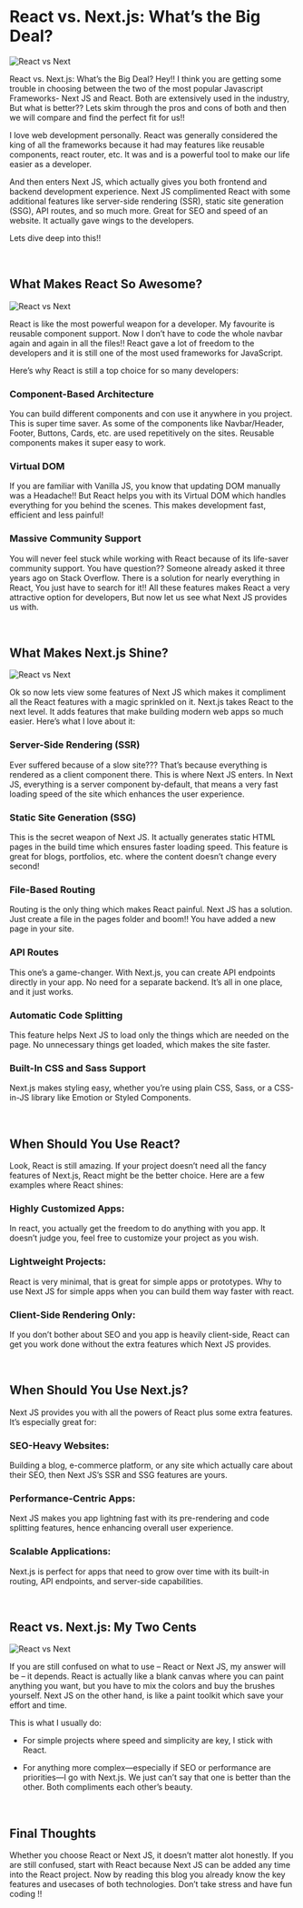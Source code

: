 # React vs. Next.js: What’s the Big Deal?
![React vs Next](/public/Blog1-1.webp)

React vs. Next.js: What’s the Big Deal?
Hey!! I think you are getting some trouble in choosing between the two of the most popular Javascript Frameworks- Next JS and React. Both are extensively used in the industry, But what is better?? Lets skim through the pros and cons of both and then we will compare and find the perfect fit for us!!

I love web development personally. React was generally considered the king of all the frameworks because it had may features like reusable components, react router, etc. It was and is a powerful tool to make our life easier as a developer.

And then enters Next JS, which actually gives you both frontend and backend development experience. Next JS complimented React with some additional features like server-side rendering (SSR), static site generation (SSG), API routes, and so much more. Great for SEO and speed of an website. It actually gave wings to the developers.

Lets dive deep into this!!

<br>

## What Makes React So Awesome?
![React vs Next](/public/Blog1-2.webp)

React is like the most powerful weapon for a developer. My favourite is reusable component support. Now I don’t have to code the whole navbar again and again in all the files!! React gave a lot of freedom to the developers and it is still one of the most used frameworks for JavaScript.

Here’s why React is still a top choice for so many developers:

### Component-Based Architecture
You can build different components and con use it anywhere in you project. This is super time saver. As some of the components like Navbar/Header, Footer, Buttons, Cards, etc. are used repetitively on the sites. Reusable components makes it super easy to work.
### Virtual DOM
If you are familiar with Vanilla JS, you know that updating DOM manually was a Headache!! But React helps you with its Virtual DOM which handles everything for you behind the scenes. This makes development fast, efficient and less painful!
### Massive Community Support
You will never feel stuck while working with React because of its life-saver community support. You have question?? Someone already asked it three years ago on Stack Overflow. There is a solution for nearly everything in React, You just have to search for it!!
All these features makes React a very attractive option for developers, But now let us see what Next JS provides us with.

<br>

## What Makes Next.js Shine?
![React vs Next](/public/Blog1-3.webp)

Ok so now lets view some features of Next JS which makes it compliment all the React features with a magic sprinkled on it. Next.js takes React to the next level. It adds features that make building modern web apps so much easier. Here’s what I love about it:

### Server-Side Rendering (SSR)
Ever suffered because of a slow site??? That’s because everything is rendered as a client component there. This is where Next JS enters. In Next JS, everything is a server component by-default, that means a very fast loading speed of the site which enhances the user experience.
### Static Site Generation (SSG)
This is the secret weapon of Next JS. It actually generates static HTML pages in the build time which ensures faster loading speed. This feature is great for blogs, portfolios, etc. where the content doesn’t change every second!
### File-Based Routing
Routing is the only thing which makes React painful. Next JS has a solution. Just create a file in the pages folder and boom!! You have added a new page in your site.
### API Routes
This one’s a game-changer. With Next.js, you can create API endpoints directly in your app. No need for a separate backend. It’s all in one place, and it just works.
### Automatic Code Splitting
This feature helps Next JS to load only the things which are needed on the page. No unnecessary things get loaded, which makes the site faster.
### Built-In CSS and Sass Support
Next.js makes styling easy, whether you’re using plain CSS, Sass, or a CSS-in-JS library like Emotion or Styled Components.

<br>

## When Should You Use React?
Look, React is still amazing. If your project doesn’t need all the fancy features of Next.js, React might be the better choice. Here are a few examples where React shines:

### Highly Customized Apps:
In react, you actually get the freedom to do anything with you app. It doesn’t judge you, feel free to customize your project as you wish.

### Lightweight Projects:
React is very minimal, that is great for simple apps or prototypes. Why to use Next JS for simple apps when you can build them way faster with react.

### Client-Side Rendering Only:
If you don’t bother about SEO and you app is heavily client-side, React can get you work done without the extra features which Next JS provides.

<br>

## When Should You Use Next.js?
Next JS provides you with all the powers of React plus some extra features. It’s especially great for:

### SEO-Heavy Websites:
Building a blog, e-commerce platform, or any site which actually care about their SEO, then Next JS’s SSR and SSG features are yours.

### Performance-Centric Apps:
Next JS makes you app lightning fast with its pre-rendering and code splitting features, hence enhancing overall user experience.

### Scalable Applications:
Next.js is perfect for apps that need to grow over time with its built-in routing, API endpoints, and server-side capabilities.

<br>

## React vs. Next.js: My Two Cents
![React vs Next](/public/Blog1-1.webp)

If you are still confused on what to use – React or Next JS, my answer will be – it depends. React is actually like a blank canvas where you can paint anything you want, but you have to mix the colors and buy the brushes yourself. Next JS on the other hand, is like a paint toolkit which save your effort and time.

This is what I usually do:

* For simple projects where speed and simplicity are key, I stick with React.

* For anything more complex—especially if SEO or performance are priorities—I go with Next.js.
We just can’t say that one is better than the other. Both compliments each other’s beauty.

<br>

## Final Thoughts
Whether you choose React or Next JS, it doesn’t matter alot honestly. If you are still confused, start with React because Next JS can be added any time into the React project. Now by reading this blog you already know the key features and usecases of both technologies. Don’t take stress and have fun coding !!
